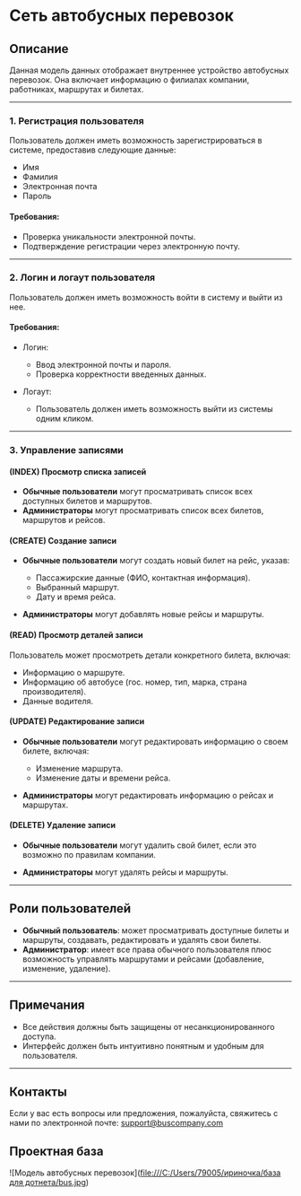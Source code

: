# Сеть автобусных перевозок

## Описание
Данная модель данных отображает внутреннее устройство автобусных перевозок. Она включает информацию о филиалах компании, работниках, маршрутах и билетах.

---

### 1. Регистрация пользователя
Пользователь должен иметь возможность зарегистрироваться в системе, предоставив следующие данные:
- Имя
- Фамилия
- Электронная почта
- Пароль

#### Требования:
- Проверка уникальности электронной почты.
- Подтверждение регистрации через электронную почту.

---

### 2. Логин и логаут пользователя
Пользователь должен иметь возможность войти в систему и выйти из нее.

#### Требования:
- Логин:
  - Ввод электронной почты и пароля.
  - Проверка корректности введенных данных.
  
- Логаут:
  - Пользователь должен иметь возможность выйти из системы одним кликом.

---

### 3. Управление записями

#### (INDEX) Просмотр списка записей
- **Обычные пользователи** могут просматривать список всех доступных билетов и маршрутов.
- **Администраторы** могут просматривать список всех билетов, маршрутов и рейсов.

#### (CREATE) Создание записи
- **Обычные пользователи** могут создать новый билет на рейс, указав:
  - Пассажирские данные (ФИО, контактная информация).
  - Выбранный маршрут.
  - Дату и время рейса.
  
- **Администраторы** могут добавлять новые рейсы и маршруты.

#### (READ) Просмотр деталей записи
Пользователь может просмотреть детали конкретного билета, включая:
- Информацию о маршруте.
- Информацию об автобусе (гос. номер, тип, марка, страна производителя).
- Данные водителя.

#### (UPDATE) Редактирование записи
- **Обычные пользователи** могут редактировать информацию о своем билете, включая:
  - Изменение маршрута.
  - Изменение даты и времени рейса.
  
- **Администраторы** могут редактировать информацию о рейсах и маршрутах.

#### (DELETE) Удаление записи
- **Обычные пользователи** могут удалить свой билет, если это возможно по правилам компании.
  
- **Администраторы** могут удалять рейсы и маршруты.

---
## Роли пользователей
- **Обычный пользователь**: может просматривать доступные билеты и маршруты, создавать, редактировать и удалять свои билеты.
- **Администратор**: имеет все права обычного пользователя плюс возможность управлять маршрутами и рейсами (добавление, изменение, удаление).

---

## Примечания
- Все действия должны быть защищены от несанкционированного доступа.
- Интерфейс должен быть интуитивно понятным и удобным для пользователя.

---

## Контакты
Если у вас есть вопросы или предложения, пожалуйста, свяжитесь с нами по электронной почте: support@buscompany.com

## Проектная база
![Модель автобусных перевозок]([file:///C:/Users/79005/ириночка/база для дотнета/bus.jpg](https://github.com/irisic12/dotnet/blob/main/база%20для%20дотнета.pdf))
